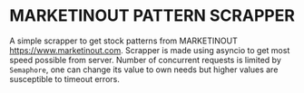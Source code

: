# MARKETINOUT PATTERN SCRAPPER

A simple scrapper to get stock patterns from MARKETINOUT https://www.marketinout.com.
Scrapper is made using asyncio to get most speed possible from server.
Number of concurrent requests is limited by `Semaphore`, one can change its value to own needs but higher values are susceptible to timeout errors.
